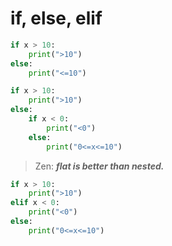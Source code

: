 # if, else, elif
```python
if x > 10:
	print(">10")
else:
	print("<=10")
```
```python
if x > 10:
	print(">10")
else:
	if x < 0:
		print("<0")
	else:
		print("0<=x<=10")
```

> Zen: ***flat is better than nested.***

```python
if x > 10:
	print(">10")
elif x < 0:
	print("<0")
else:
	print("0<=x<=10")
```
<!--stackedit_data:
eyJoaXN0b3J5IjpbOTY5MzgxMzExXX0=
-->